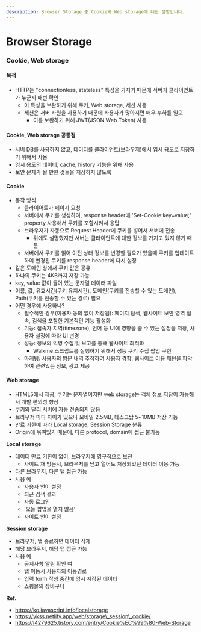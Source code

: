 ```yaml
---
description: Browser Storage 중 Cookie와 Web storage에 대한 설명입니다.
---
```


# Browser Storage

### Cookie, Web storage

#### **목적**

* HTTP는 "connectionless, stateless" 특성을 가지기 때문에 서버가 클라이언트가 누군지 매번 확인
  * 이 특성을 보완하기 위해 쿠키, Web storage, 세션 사용
  * 세션은 서버 자원을 사용하기 때문에 사용자가 많아지면 매우  부하를 일으
    * 이를 보완하기 위해 JWT(JSON Web Token) 사용

#### **Cookie, Web storage 공통점**

* 서버 DB를 사용하지 않고, 데이터를 클라이언트(브라우저)에서 임시 용도로 저장하기 위해서 사용
* 임시 용도의 데이터, cache, history 기능을 위해 사용
* 보안 문제가 될 만한 것들을 저장하지 않도록

#### **Cookie**

* 동작 방식
  * 클라이어트가 페이지 요청
  * 서버에서 쿠키를 생성하여, response header에 'Set-Cookie:key=value;' property 사용해서 쿠키를 포함시켜서 응답
  * 브라우저가 자동으로 Request Header에 쿠키를 넣어서 서버에 전송
    * 위에도 설명했지만 서버는 클라이언트에 대한 정보를 가지고 있지 않기 때문
  * 서버에서 쿠키를 읽어 이전 상태 정보를 변경할 필요가 있을때 쿠키를 업데이트하여 변경된 쿠키를 response header에 다시 설정
* 같은 도메인 상에서 쿠키 값은 공유
* 하나의 쿠키는 4KB까지 저장 가능
* key, value 값이 들어 있는 문자열 데이터 파일
* 이름, 값, 유효시간(쿠키 유지시간), 도메인(쿠키를 전송할 수 있는 도메인), Path(쿠키를 전송할 수 있는 경로) 필요
* 어떤 경우에 사용하나?
  * 필수적인 경우(이용자 동의 없이 저장됨): 페이지 탐색, 웹사이트 보안 영역 접속, 검색을 포함한 기본적인 기능 활성화
  * 기능: 접속자 지역(timezone), 언어 등 UI에 영향을 줄 수 있는 설정을 저장, 사용자 설정에 따라 UI 변경
  * 성능: 정보의 익명 수집 및 보고를 통해 웹사이트 최적화
    * Walkme 스크립트를 실행하기 위해서 성능 쿠키 수집 팝업 구현
  * 마케팅: 사용자의 방문 내역 추적하여 사용자 경향, 웹사이트 이용 패턴을 파악하여 관련있는 정보, 광고 제공

#### **Web storage**

* HTML5에서 제공, 쿠키는 문자열이지만 web storage는 객체 정보 저장이 가능해서 개발 편의성 향상
* 쿠키와 달리 서버에 자동 전송되지 않음
* 브라우저 마다 차이가 있으나 모바일 2.5MB, 데스크탑 5\~10MB 저장 가능
* 만료 기한에 따라 Local storage, Session Storage 분류
* Origin에 묶여있기 때문에, 다른 protocol, domain에 접근 불가능

**Local storage**

* 데이터 만료 기한이 없어, 브라우저에 영구적으로 보전
  * 사이트 재 방문시, 브라우저를 닫고 열어도 저장되었던 데이터 이용 가능
* 다른 브라우저, 다른 탭 접근 가능
* 사용 예
  * 사용자 언어 설정
  * 최근 검색 결과
  * 자동 로그인
  * '오늘 팝업을 열지 않음'
  * 사이트 언어 설정

**Session storage**

* 브라우저, 탭 종료하면 데이터 삭제
* 해당 브라우저, 해당 탭 접근 가능
* 사용 예
  * 공지사항 알림 확인 여
  * 탭 이동시 사용자의 이동경로
  * 입력 form 작성 중간에 임시 저장된 데이터
  * 쇼핑몰의 장바구니

**Ref.**

* https://ko.javascript.info/localstorage
* https://ykss.netlify.app/web/storage\_session\_cookie/
* https://l4279625.tistory.com/entry/Cookie%EC%99%80-Web-Storage
